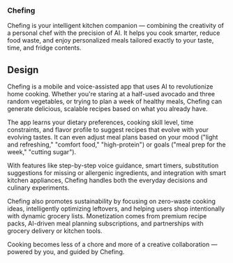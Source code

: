 ### Chefing  
Chefing is your intelligent kitchen companion — combining the creativity of a personal chef with the precision of AI. It helps you cook smarter, reduce food waste, and enjoy personalized meals tailored exactly to your taste, time, and fridge contents.

## Design  
Chefing is a mobile and voice-assisted app that uses AI to revolutionize home cooking. Whether you're staring at a half-used avocado and three random vegetables, or trying to plan a week of healthy meals, Chefing can generate delicious, scalable recipes based on what you already have.  

The app learns your dietary preferences, cooking skill level, time constraints, and flavor profile to suggest recipes that evolve with your evolving tastes. It can even adjust meal plans based on your mood ("light and refreshing," "comfort food," "high-protein") or goals ("meal prep for the week," "cutting sugar").

With features like step-by-step voice guidance, smart timers, substitution suggestions for missing or allergenic ingredients, and integration with smart kitchen appliances, Chefing handles both the everyday decisions and culinary experiments.  

Chefing also promotes sustainability by focusing on zero-waste cooking ideas, intelligently optimizing leftovers, and helping users shop intentionally with dynamic grocery lists. Monetization comes from premium recipe packs, AI-driven meal planning subscriptions, and partnerships with grocery delivery or kitchen tools.

Cooking becomes less of a chore and more of a creative collaboration — powered by you, and guided by Chefing.